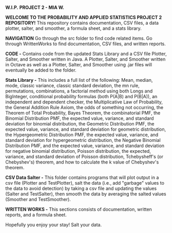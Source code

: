 **W.I.P.**
**PROJECT 2 - MIA W.**

**WELCOME TO THE PROBABILITY AND APPLIED STATISTICS PROJECT 2 REPOSITORY!**
This repository contains documentation, CSV files, a data plotter, salter, and smoother, a formula sheet, and a stats library.

**NAVIGATION** Go through the src folder to find code related items. Go through WrittenWorks to find documentation, CSV files, and written reports.

**CODE -**
Contains code from the updated Stats Library and a CSV file Plotter, Salter, and Smoother written in Java. A Plotter, Salter, and Smoother written
in Octave as well as a Plotter, Salter, and Smoother using .jar files will eventually be added to the folder.

**Stats Library -** This includes a full list of the following:
Mean, median, mode, classic variance, classic standard deviation, the mn rule, permutations,
combinations, a factorial method using both Longs and BigInteger, conditional probability formulas
(both P(A|B) and P(B|A)), an independent and dependent checker, the Multiplicative Law of
Probability, the General Addition Rule Axiom, the odds of something not occurring,
the Theorem of Total Probability, Bayes Theorem, the combinatorial PMF, the Binomial Distribution PMF,
the expected value, variance, and standard deviation for binomial distribution, the Geometric
Distribution PMF, the expected value, variance, and standard deviation for geometric distribution,
the Hypergeometric Distribution PMF, the expected value, variance, and standard deviation for
hypergeometric distribution, the Negative Binomial Distribution PMF, and the expected value,
variance, and standard deviation for negative binomial distribution, Poisson distribution, the expected, variance,
and standard deviation of Poisson distribution, Tchebysheff's (or Chebyshev's) theorem, and how to calculate the k
value of Chebyshev's theorem.

**CSV Data Salter -** This folder contains programs that will plot output in a csv file (Plotter and TestPlotter),
salt the data (i.e., add "garbage" values to the data to avoid detection) by taking a csv file and updating the values
(Salter and TestSalter), then smooth the data by averaging the salted values (Smoother and TestSmoother).


**WRITTEN WORKS -**
This sections consists of documentation, written reports, and a formula sheet.

Hopefully you enjoy your stay! Salt your data.
